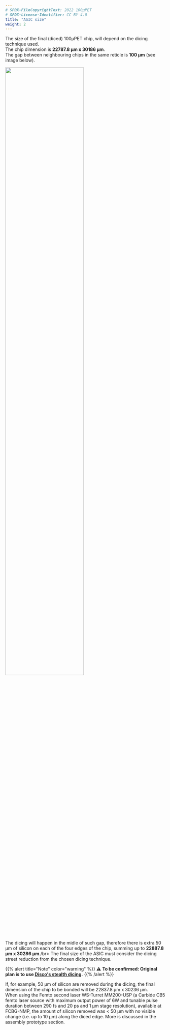 ```yaml
---
# SPDX-FileCopyrightText: 2022 100µPET
# SPDX-License-Identifier: CC-BY-4.0
title: "ASIC size"
weight: 2
---
```


The size of the final (diced) 100µPET chip, will depend on the dicing technique used.</br>
The chip dimension is **22787.8 µm x 30186 µm**. </br>
The gap between neighbouring chips in the same reticle is **100 µm** (see image below).

<img src="../wafer_reticle.png" width="70%">

The dicing will happen in the midle of such gap, therefore there is extra 50 µm of silicon on each of the four edges of the chip, summing up to **22887.8 µm x 30286 µm**./br>
The final size of the ASIC must consider the dicing street reduction from the chosen dicing technique.

{{% alert title="Note" color="warning" %}}
⚠️ **To be confirmed: Original plan is to use <a href="https://www.dicing-grinding.com/services/laser/?gclid=EAIaIQobChMIvrPii7eRggMVXDgGAB0QkQSTEAAYASAAEgKNwPD_BwE">Disco's stealth dicing</a>.**
{{% /alert %}}

If, for example, 50 µm of silicon are removed during the dicing, the final dimension of the chip to be bonded will be 22837.8 µm x 30236 µm. </br>
When using the Femto second laser WS-Turret MM200-USP (a Carbide CB5 femto laser source with maximum output power of 6W and tunable pulse duration between 290 fs and 20 ps and 1 μm stage resolution), available at FCBG-NMP, the amount of silicon removed was < 50 µm with no visible change (i.e. up to 10 µm) along the diced edge. More is discussed in the assembly prototype section.


